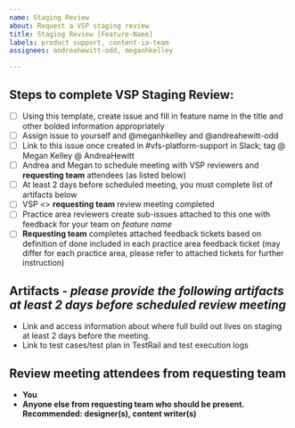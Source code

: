 ```yaml
---
name: Staging Review
about: Request a VSP staging review
title: Staging Review [Feature-Name]
labels: product support, content-ia-team
assignees: andreahewitt-odd, meganhkelley

---
```


## Steps to complete VSP Staging Review: 

- [ ] Using this template, create issue and fill in feature name in the title and other bolded information appropriately
- [ ] Assign issue to yourself and @meganhkelley and @andreahewitt-odd 
- [ ] Link to this issue once created in #vfs-platform-support in Slack; tag @ Megan Kelley @ AndreaHewitt
- [ ] Andrea and Megan to schedule meeting with VSP reviewers and **requesting team** attendees (as listed below)
- [ ] At least 2 days before scheduled meeting, you must complete list of artifacts below
- [ ] VSP <> **requesting team** review meeting completed
- [ ] Practice area reviewers create sub-issues attached to this one with feedback for your team on *feature name*
- [ ] **Requesting team** completes attached feedback tickets based on definition of done included in each practice area feedback ticket (may differ for each practice area, please refer to attached tickets for further instruction)

## Artifacts - _please provide the following artifacts at least 2 days before scheduled review meeting_

- Link and access information about where full build out lives on staging at least 2 days before the meeting.
- Link to test cases/test plan in TestRail and test execution logs

## Review meeting attendees from **requesting team**

- **You**
- **Anyone else from requesting team who should be present. Recommended: designer(s), content writer(s)**
